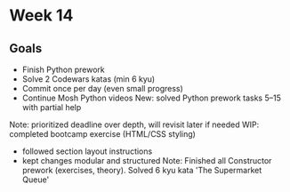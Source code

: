 # Week 14

## Goals
- Finish Python prework
- Solve 2 Codewars katas (min 6 kyu)
- Commit once per day (even small progress)
- Continue Mosh Python videos
New: solved Python prework tasks 5–15 with partial help

Note: prioritized deadline over depth, will revisit later if needed
WIP: completed bootcamp exercise (HTML/CSS styling)

- followed section layout instructions
- kept changes modular and structured
Note: Finished all Constructor prework (exercises, theory).
Solved 6 kyu kata 'The Supermarket Queue'
